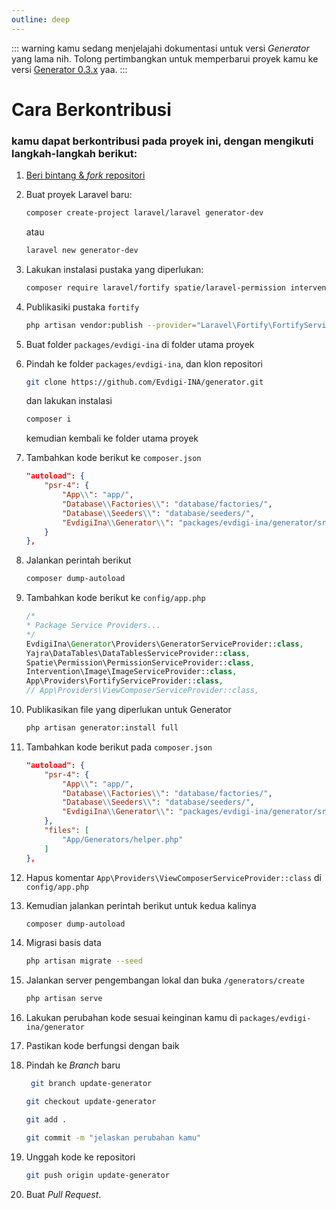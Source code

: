 ```yaml
---
outline: deep
---
```


::: warning
kamu sedang menjelajahi dokumentasi untuk versi _Generator_ yang lama nih. Tolong pertimbangkan untuk memperbarui proyek kamu ke versi [Generator 0.3.x](/id/introduction) yaa.
:::
# Cara Berkontribusi

### kamu dapat berkontribusi pada proyek ini, dengan mengikuti langkah-langkah berikut:

1. [Beri bintang & _fork_ repositori](https://github.com/Evdigi-INA/generator)

2. Buat proyek Laravel baru:

    ```sh
    composer create-project laravel/laravel generator-dev
    ```

    atau

    ```sh
    laravel new generator-dev
    ```

4. Lakukan instalasi pustaka yang diperlukan:

    ```sh
    composer require laravel/fortify spatie/laravel-permission intervention/image "^2.0" yajra/laravel-datatables-oracle
    ```

5. Publikasiki pustaka `fortify`

    ```sh
    php artisan vendor:publish --provider="Laravel\Fortify\FortifyServiceProvider"
    ```

6. Buat folder `packages/evdigi-ina` di folder utama proyek

7. Pindah ke folder `packages/evdigi-ina`, dan klon repositori

    ```bash
    git clone https://github.com/Evdigi-INA/generator.git
    ```

    dan lakukan instalasi

    ```sh
    composer i
    ```
    kemudian kembali ke folder utama proyek

8. Tambahkan kode berikut ke `composer.json`

    ```json
    "autoload": {
        "psr-4": {
            "App\\": "app/",
            "Database\\Factories\\": "database/factories/",
            "Database\\Seeders\\": "database/seeders/",
            "EvdigiIna\\Generator\\": "packages/evdigi-ina/generator/src/"
        }
    },
    ```

9. Jalankan perintah berikut

    ```sh
    composer dump-autoload
    ```

10. Tambahkan kode berikut ke `config/app.php`

    ```php
    /*
    * Package Service Providers...
    */
    EvdigiIna\Generator\Providers\GeneratorServiceProvider::class,
    Yajra\DataTables\DataTablesServiceProvider::class,
    Spatie\Permission\PermissionServiceProvider::class,
    Intervention\Image\ImageServiceProvider::class,
    App\Providers\FortifyServiceProvider::class,
    // App\Providers\ViewComposerServiceProvider::class,
    ```

11. Publikasikan file yang diperlukan untuk Generator

    ```sh
    php artisan generator:install full
    ```

12. Tambahkan kode berikut pada `composer.json`

    ```json
    "autoload": {
        "psr-4": {
            "App\\": "app/",
            "Database\\Factories\\": "database/factories/",
            "Database\\Seeders\\": "database/seeders/",
            "EvdigiIna\\Generator\\": "packages/evdigi-ina/generator/src/"
        },
        "files": [
            "App/Generators/helper.php"
        ]
    },
    ```

13. Hapus komentar `App\Providers\ViewComposerServiceProvider::class` di `config/app.php`

14. Kemudian jalankan perintah berikut untuk kedua kalinya 
    ```sh
    composer dump-autoload
    ``` 

15. Migrasi basis data 
    ```sh
    php artisan migrate --seed
    ```

16. Jalankan server pengembangan lokal dan buka `/generators/create` 
    ```sh
    php artisan serve
    ```

17. Lakukan perubahan kode sesuai keinginan kamu di `packages/evdigi-ina/generator`

18. Pastikan kode berfungsi dengan baik

19. Pindah ke _Branch_ baru
    ```bash
     git branch update-generator
    ```
    ```bash
    git checkout update-generator
    ```
    ```bash
    git add .
    ```
    ```bash
    git commit -m "jelaskan perubahan kamu"
    ```

20. Unggah kode ke repositori

    ```bash
    git push origin update-generator
    ```

21. Buat _Pull Request_.
